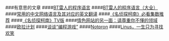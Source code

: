 ###有意思的文章
####[BT雷人的程序语言](http://coolshell.cn/articles/1142.html)
####[BT雷人的程序语言（大全）](http://coolshell.cn/articles/4458.html)
####[常用的中文网络语言及其对应的英文翻译](http://www.geekfan.net/10871/)
####[《名侦探柯南》必看集数推荐](http://news.missevan.cn/news/article?newsid=18843)
####[《名侦探柯南》TV版](http://www.acfun.tv/v/ac875232)
####[情色网站的另一面：请尊重你不懂的领域](http://tech2ipo.com/59723?utm_source=startup&utm_medium=startup_AD&utm_campaign=startup)
####[欧拉计划](http://projecteuler.net/)
####[谈谈“编程游戏”](http://www.an-dong.info/%E8%B0%88%E8%B0%88%E7%BC%96%E7%A8%8B%E6%B8%B8%E6%88%8F/)
####[Notpron](http://notpron.org/notpron/)
####[Linus，一生只为寻找欢笑](http://www.ituring.com.cn/tupubarticle/2796)
